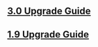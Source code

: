 <script>{
	"title": "jQuery Core Upgrade Guides",
	"noHeadingLinks": true
}</script>

## [3.0 Upgrade Guide](/upgrade-guide/3.0/)

## [1.9 Upgrade Guide](/upgrade-guide/1.9/)
